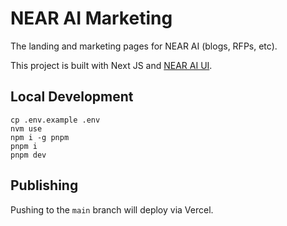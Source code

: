 # NEAR AI Marketing

The landing and marketing pages for NEAR AI (blogs, RFPs, etc).

This project is built with Next JS and [NEAR AI UI](https://github.com/nearai/ui).

## Local Development

```shell
cp .env.example .env
nvm use
npm i -g pnpm
pnpm i
pnpm dev
```

## Publishing

Pushing to the `main` branch will deploy via Vercel.
